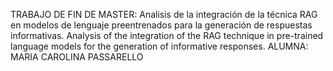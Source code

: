 TRABAJO DE FIN DE MASTER: Analisis de la integración de la técnica RAG en modelos de lenguaje preentrenados para la generación de respuestas informativas. 
Analysis of the integration of the RAG technique in pre-trained language models for the generation of informative responses.
ALUMNA: MARIA CAROLINA PASSARELLO
